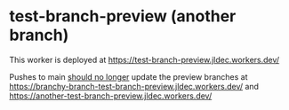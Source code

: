 # test-branch-preview (another branch)

This worker is deployed at https://test-branch-preview.jldec.workers.dev/

Pushes to main [should no longer](https://x.com/dcarter_js/status/1950661728372752619) update the preview branches at https://branchy-branch-test-branch-preview.jldec.workers.dev/ and https://another-test-branch-preview.jldec.workers.dev/
